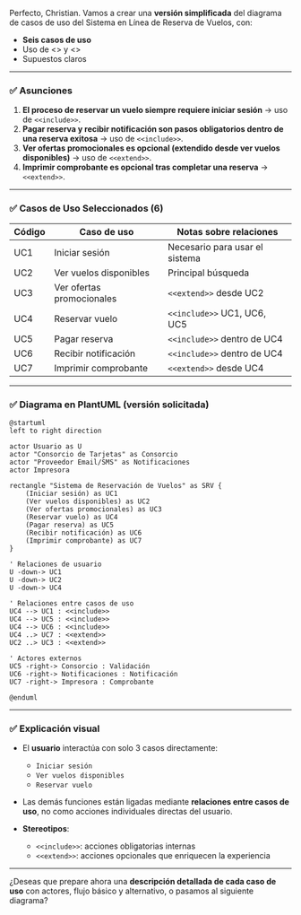 Perfecto, Christian. Vamos a crear una **versión simplificada** del diagrama de casos de uso del Sistema en Línea de Reserva de Vuelos, con:

* **Seis casos de uso**
* Uso de <<include>> y <<extend>>
* Supuestos claros

---

### ✅ Asunciones

1. **El proceso de reservar un vuelo siempre requiere iniciar sesión** → uso de `<<include>>`.
2. **Pagar reserva y recibir notificación son pasos obligatorios dentro de una reserva exitosa** → uso de `<<include>>`.
3. **Ver ofertas promocionales es opcional (extendido desde ver vuelos disponibles)** → uso de `<<extend>>`.
4. **Imprimir comprobante es opcional tras completar una reserva** → `<<extend>>`.

---

### ✅ Casos de Uso Seleccionados (6)

| Código | Caso de uso               | Notas sobre relaciones         |
| ------ | ------------------------- | ------------------------------ |
| UC1    | Iniciar sesión            | Necesario para usar el sistema |
| UC2    | Ver vuelos disponibles    | Principal búsqueda             |
| UC3    | Ver ofertas promocionales | `<<extend>>` desde UC2         |
| UC4    | Reservar vuelo            | `<<include>>` UC1, UC6, UC5    |
| UC5    | Pagar reserva             | `<<include>>` dentro de UC4    |
| UC6    | Recibir notificación      | `<<include>>` dentro de UC4    |
| UC7    | Imprimir comprobante      | `<<extend>>` desde UC4         |

---

### ✅ Diagrama en PlantUML (versión solicitada)

```plantuml
@startuml
left to right direction

actor Usuario as U
actor "Consorcio de Tarjetas" as Consorcio
actor "Proveedor Email/SMS" as Notificaciones
actor Impresora

rectangle "Sistema de Reservación de Vuelos" as SRV {
    (Iniciar sesión) as UC1
    (Ver vuelos disponibles) as UC2
    (Ver ofertas promocionales) as UC3
    (Reservar vuelo) as UC4
    (Pagar reserva) as UC5
    (Recibir notificación) as UC6
    (Imprimir comprobante) as UC7
}

' Relaciones de usuario
U -down-> UC1
U -down-> UC2
U -down-> UC4

' Relaciones entre casos de uso
UC4 --> UC1 : <<include>>
UC4 --> UC5 : <<include>>
UC4 --> UC6 : <<include>>
UC4 ..> UC7 : <<extend>>
UC2 ..> UC3 : <<extend>>

' Actores externos
UC5 -right-> Consorcio : Validación
UC6 -right-> Notificaciones : Notificación
UC7 -right-> Impresora : Comprobante

@enduml
```

---

### ✅ Explicación visual

* El **usuario** interactúa con solo 3 casos directamente:

  * `Iniciar sesión`
  * `Ver vuelos disponibles`
  * `Reservar vuelo`
* Las demás funciones están ligadas mediante **relaciones entre casos de uso**, no como acciones individuales directas del usuario.
* **Stereotipos**:

  * `<<include>>`: acciones obligatorias internas
  * `<<extend>>`: acciones opcionales que enriquecen la experiencia

---

¿Deseas que prepare ahora una **descripción detallada de cada caso de uso** con actores, flujo básico y alternativo, o pasamos al siguiente diagrama?
